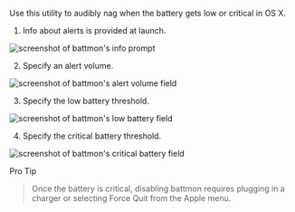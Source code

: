 Use this utility to audibly nag when the battery gets low or critical in OS X.

1. Info about alerts is provided at launch.

 ![screenshot of battmon's info prompt](http://dmtucker.github.io/battmon/screenshots/1-info.png)

2. Specify an alert volume.

 ![screenshot of battmon's alert volume field](http://dmtucker.github.io/battmon/screenshots/2-volume.png)

3. Specify the low battery threshold.

 ![screenshot of battmon's low battery field](http://dmtucker.github.io/battmon/screenshots/3-low.png)

4. Specify the critical battery threshold.

 ![screenshot of battmon's critical battery field](http://dmtucker.github.io/battmon/screenshots/4-critical.png)

Pro Tip
> Once the battery is critical, disabling battmon requires plugging in a charger or selecting Force Quit from the Apple menu.
